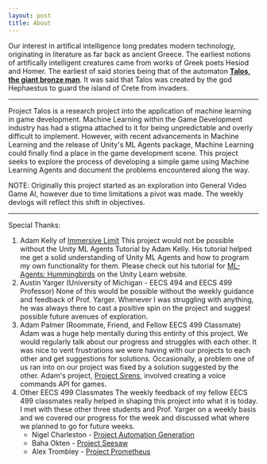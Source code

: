 ```yaml
---
layout: post
title: About
---
```


Our interest in artifical intelligence long predates modern technology, originating in literature as far back as ancient Greece. The earliest notions of artifically intelligent creatures came from works of Greek poets Hesiod and Homer. The earliest of said stories being that of the automaton [**Talos, the giant bronze man**](https://www.greekmythology.com/Myths/Creatures/Talos/talos.html). It was said that Talos was created by the god Hephaestus to guard the island of Crete from invaders.

-----

Project Talos is a research project into the application of machine learning in game development. Machine Learning within the Game Development industry has had a stigma attached to it for being unpredictable and overly difficult to implement. However, with recent advancements in Machine Learning and the release of Unity's ML Agents package, Machine Learning could finally find a place in the game development scene. This project seeks to explore the process of developing a simple game using Machine Learning Agents and document the problems encountered along the way.

NOTE: Originally this project started as an exploration into General Video Game AI, however due to time limitations a pivot was made. The weekly devlogs will reflect this shift in objectives.

-----

Special Thanks:
1. Adam Kelly of [Immersive Limit](https://www.immersivelimit.com)
   This project would not be possible without the Unity ML Agents Tutorial by Adam Kelly. His tutorial helped me get a solid understanding of Unity ML Agents and how to program my own functionality for them. Please check out his tutorial for [ML-Agents: Hummingbirds](https://learn.unity.com/course/ml-agents-hummingbirds?uv=2019.3) on the Unity Learn website. 
2. Austin Yarger (University of Michigan - EECS 494 and EECS 499 Professor)
   None of this would be possible without the weekly guidance and feedback of Prof. Yarger. Whenever I was struggling with anything, he was always there to cast a positive spin on the project and suggest possible future avenues of exploration.
3. Adam Palmer (Roommate, Friend, and Fellow EECS 499 Classmate)
   Adam was a huge help mentally during this entirity of this project. We would regularly talk about our progress and struggles with each other. It was nice to vent frustrations we were having with our projects to each other and get suggestions for solutions. Occasionally, a problem one of us ran into on our project was fixed by a solution suggested by the other. Adam's project, [Project Sirens](https://apalmer16.github.io/projectsirens/), involved creating a voice commands API for games. 
4. Other EECS 499 Classmates
   The weekly feedback of my fellow EECS 499 classmates really helped in shaping this project into what it is today. I met with these other three students and Prof. Yarger on a weekly basis and we covered our progress for the week and discussed what where we planned to go for future weeks.
   - Nigel Charleston - [Project Automation Generation](https://nigelcharleston.dev/automationGenerationBlog.html)
   - Baha Okten - [Project Seesaw](http://projectseesaw.co.in/)
   - Alex Trombley - [Project Prometheus](https://treknishion12.wixsite.com/website/projectprometheus)
